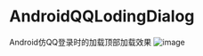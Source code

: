 # AndroidQQLodingDialog
Android仿QQ登录时的加载顶部加载效果
![image](https://github.com/SomnusWu/AndroidQQLodingDialog/raw/master/AndroidQQLodingDialog/vim-screenshot.jpg)
